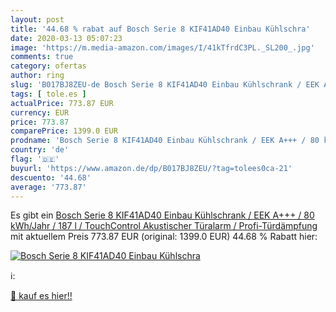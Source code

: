 ```yaml
---
layout: post
title: '44.68 % rabat auf Bosch Serie 8 KIF41AD40 Einbau Kühlschra'
date: 2020-03-13 05:07:23
image: 'https://m.media-amazon.com/images/I/41kTfrdC3PL._SL200_.jpg'
comments: true
category: ofertas
author: ring
slug: 'B017BJ8ZEU-de Bosch Serie 8 KIF41AD40 Einbau Kühlschrank / EEK A+++ / 80...'
tags: [ tole.es ]
actualPrice: 773.87 EUR
currency: EUR
price: 773.87
comparePrice: 1399.0 EUR
prodname: 'Bosch Serie 8 KIF41AD40 Einbau Kühlschrank / EEK A+++ / 80 kWh/Jahr / 187 l / TouchControl Akustischer Türalarm / Profi-Türdämpfung'
country: 'de'
flag: '🇩🇪'
buyurl: 'https://www.amazon.de/dp/B017BJ8ZEU/?tag=tolees0ca-21'
descuento: '44.68'
average: '773.87'
---
```


Es gibt ein [Bosch Serie 8 KIF41AD40 Einbau Kühlschrank / EEK A+++ / 80 kWh/Jahr / 187 l / TouchControl Akustischer Türalarm / Profi-Türdämpfung](https://www.amazon.de/dp/B017BJ8ZEU/?tag=tolees0ca-21) mit aktuellem Preis 773.87 EUR (original: 1399.0 EUR) 44.68 % Rabatt hier:

[![Bosch Serie 8 KIF41AD40 Einbau Kühlschra](https://m.media-amazon.com/images/I/41kTfrdC3PL._SL200_.jpg)](https://www.amazon.de/dp/B017BJ8ZEU/?tag=tolees0ca-21)

ℹ️:


[🛒 kauf es hier!!](https://www.amazon.de/dp/B017BJ8ZEU/?tag=tolees0ca-21)
